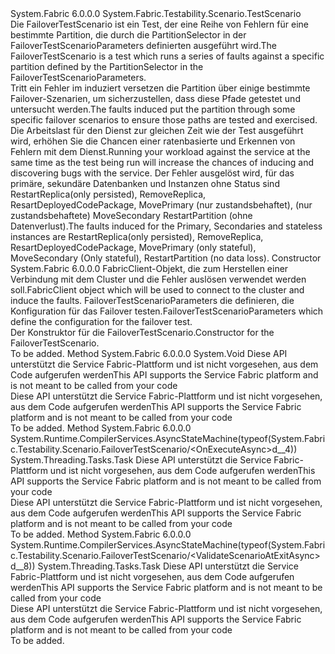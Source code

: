 <Type Name="FailoverTestScenario" FullName="System.Fabric.Testability.Scenario.FailoverTestScenario">
  <TypeSignature Language="C#" Value="public sealed class FailoverTestScenario : System.Fabric.Testability.Scenario.TestScenario" />
  <TypeSignature Language="ILAsm" Value=".class public auto ansi sealed beforefieldinit FailoverTestScenario extends System.Fabric.Testability.Scenario.TestScenario" />
  <TypeSignature Language="DocId" Value="T:System.Fabric.Testability.Scenario.FailoverTestScenario" />
  <TypeSignature Language="VB.NET" Value="Public NotInheritable Class FailoverTestScenario&#xA;Inherits TestScenario" />
  <TypeSignature Language="F#" Value="type FailoverTestScenario = class&#xA;    inherit TestScenario" />
  <AssemblyInfo>
    <AssemblyName>System.Fabric</AssemblyName>
    <AssemblyVersion>6.0.0.0</AssemblyVersion>
  </AssemblyInfo>
  <Base>
    <BaseTypeName>System.Fabric.Testability.Scenario.TestScenario</BaseTypeName>
  </Base>
  <Interfaces />
  <Docs>
    <summary>
            <span data-ttu-id="8eea4-101">Die FailoverTestScenario ist ein Test, der eine Reihe von Fehlern für eine bestimmte Partition, die durch die PartitionSelector in der FailoverTestScenarioParameters definierten ausgeführt wird.</span><span class="sxs-lookup"><span data-stu-id="8eea4-101">The FailoverTestScenario is a test which runs a series of faults against a specific partition defined by the PartitionSelector in the FailoverTestScenarioParameters.</span></span>
            </summary>
    <remarks>
            <span data-ttu-id="8eea4-102">Tritt ein Fehler im induziert versetzen die Partition über einige bestimmte Failover-Szenarien, um sicherzustellen, dass diese Pfade getestet und untersucht werden.</span><span class="sxs-lookup"><span data-stu-id="8eea4-102">The faults induced put the partition through some specific failover scenarios to ensure those paths are tested and exercised.</span></span> <span data-ttu-id="8eea4-103">Die Arbeitslast für den Dienst zur gleichen Zeit wie der Test ausgeführt wird, erhöhen Sie die Chancen einer ratenbasierte und Erkennen von Fehlern mit dem Dienst.</span><span class="sxs-lookup"><span data-stu-id="8eea4-103">Running your workload against the service at the same time as the test being run will increase the chances of inducing and discovering bugs with the service.</span></span> <span data-ttu-id="8eea4-104">Der Fehler ausgelöst wird, für das primäre, sekundäre Datenbanken und Instanzen ohne Status sind RestartReplica(only persisted), RemoveReplica, ResartDeployedCodePackage, MovePrimary (nur zustandsbehaftet), (nur zustandsbehaftete) MoveSecondary RestartPartition (ohne Datenverlust).</span><span class="sxs-lookup"><span data-stu-id="8eea4-104">The faults induced for the Primary, Secondaries and stateless instances are RestartReplica(only persisted), RemoveReplica, ResartDeployedCodePackage, MovePrimary (only stateful), MoveSecondary (Only stateful), RestartPartition (no data loss).</span></span>
            </remarks>
  </Docs>
  <Members>
    <Member MemberName=".ctor">
      <MemberSignature Language="C#" Value="public FailoverTestScenario (System.Fabric.FabricClient fabricClient, System.Fabric.Testability.Scenario.FailoverTestScenarioParameters testScenarioParameters);" />
      <MemberSignature Language="ILAsm" Value=".method public hidebysig specialname rtspecialname instance void .ctor(class System.Fabric.FabricClient fabricClient, class System.Fabric.Testability.Scenario.FailoverTestScenarioParameters testScenarioParameters) cil managed" />
      <MemberSignature Language="DocId" Value="M:System.Fabric.Testability.Scenario.FailoverTestScenario.#ctor(System.Fabric.FabricClient,System.Fabric.Testability.Scenario.FailoverTestScenarioParameters)" />
      <MemberSignature Language="F#" Value="new System.Fabric.Testability.Scenario.FailoverTestScenario : System.Fabric.FabricClient * System.Fabric.Testability.Scenario.FailoverTestScenarioParameters -&gt; System.Fabric.Testability.Scenario.FailoverTestScenario" Usage="new System.Fabric.Testability.Scenario.FailoverTestScenario (fabricClient, testScenarioParameters)" />
      <MemberType>Constructor</MemberType>
      <AssemblyInfo>
        <AssemblyName>System.Fabric</AssemblyName>
        <AssemblyVersion>6.0.0.0</AssemblyVersion>
      </AssemblyInfo>
      <Parameters>
        <Parameter Name="fabricClient" Type="System.Fabric.FabricClient" />
        <Parameter Name="testScenarioParameters" Type="System.Fabric.Testability.Scenario.FailoverTestScenarioParameters" />
      </Parameters>
      <Docs>
        <param name="fabricClient"><span data-ttu-id="8eea4-105">FabricClient-Objekt, die zum Herstellen einer Verbindung mit dem Cluster und die Fehler auslösen verwendet werden soll.</span><span class="sxs-lookup"><span data-stu-id="8eea4-105">FabricClient object which will be used to connect to the cluster and induce the faults.</span></span></param>
        <param name="testScenarioParameters"><span data-ttu-id="8eea4-106">FailoverTestScenarioParameters die definieren, die Konfiguration für das Failover testen.</span><span class="sxs-lookup"><span data-stu-id="8eea4-106">FailoverTestScenarioParameters which define the configuration for the failover test.</span></span></param>
        <summary>
            <span data-ttu-id="8eea4-107">Der Konstruktor für die FailoverTestScenario.</span><span class="sxs-lookup"><span data-stu-id="8eea4-107">Constructor for the FailoverTestScenario.</span></span>
            </summary>
        <remarks>To be added.</remarks>
      </Docs>
    </Member>
    <Member MemberName="OnDispose">
      <MemberSignature Language="C#" Value="protected override void OnDispose (bool disposing);" />
      <MemberSignature Language="ILAsm" Value=".method familyhidebysig virtual instance void OnDispose(bool disposing) cil managed" />
      <MemberSignature Language="DocId" Value="M:System.Fabric.Testability.Scenario.FailoverTestScenario.OnDispose(System.Boolean)" />
      <MemberSignature Language="VB.NET" Value="Protected Overrides Sub OnDispose (disposing As Boolean)" />
      <MemberSignature Language="F#" Value="override this.OnDispose : bool -&gt; unit" Usage="failoverTestScenario.OnDispose disposing" />
      <MemberType>Method</MemberType>
      <AssemblyInfo>
        <AssemblyName>System.Fabric</AssemblyName>
        <AssemblyVersion>6.0.0.0</AssemblyVersion>
      </AssemblyInfo>
      <ReturnValue>
        <ReturnType>System.Void</ReturnType>
      </ReturnValue>
      <Parameters>
        <Parameter Name="disposing" Type="System.Boolean" />
      </Parameters>
      <Docs>
        <param name="disposing"><span data-ttu-id="8eea4-108">Diese API unterstützt die Service Fabric-Plattform und ist nicht vorgesehen, aus dem Code aufgerufen werden</span><span class="sxs-lookup"><span data-stu-id="8eea4-108">This API supports the Service Fabric platform and is not meant to be called from your code</span></span></param>
        <summary>
            <span data-ttu-id="8eea4-109">Diese API unterstützt die Service Fabric-Plattform und ist nicht vorgesehen, aus dem Code aufgerufen werden</span><span class="sxs-lookup"><span data-stu-id="8eea4-109">This API supports the Service Fabric platform and is not meant to be called from your code</span></span>
            </summary>
        <remarks>To be added.</remarks>
      </Docs>
    </Member>
    <Member MemberName="OnExecuteAsync">
      <MemberSignature Language="C#" Value="protected override System.Threading.Tasks.Task OnExecuteAsync (System.Threading.CancellationToken token);" />
      <MemberSignature Language="ILAsm" Value=".method familyhidebysig virtual instance class System.Threading.Tasks.Task OnExecuteAsync(valuetype System.Threading.CancellationToken token) cil managed" />
      <MemberSignature Language="DocId" Value="M:System.Fabric.Testability.Scenario.FailoverTestScenario.OnExecuteAsync(System.Threading.CancellationToken)" />
      <MemberSignature Language="VB.NET" Value="Protected Overrides Function OnExecuteAsync (token As CancellationToken) As Task" />
      <MemberSignature Language="F#" Value="override this.OnExecuteAsync : System.Threading.CancellationToken -&gt; System.Threading.Tasks.Task" Usage="failoverTestScenario.OnExecuteAsync token" />
      <MemberType>Method</MemberType>
      <AssemblyInfo>
        <AssemblyName>System.Fabric</AssemblyName>
        <AssemblyVersion>6.0.0.0</AssemblyVersion>
      </AssemblyInfo>
      <Attributes>
        <Attribute>
          <AttributeName>System.Runtime.CompilerServices.AsyncStateMachine(typeof(System.Fabric.Testability.Scenario.FailoverTestScenario/&lt;OnExecuteAsync&gt;d__4))</AttributeName>
        </Attribute>
      </Attributes>
      <ReturnValue>
        <ReturnType>System.Threading.Tasks.Task</ReturnType>
      </ReturnValue>
      <Parameters>
        <Parameter Name="token" Type="System.Threading.CancellationToken" />
      </Parameters>
      <Docs>
        <param name="token"><span data-ttu-id="8eea4-110">Diese API unterstützt die Service Fabric-Plattform und ist nicht vorgesehen, aus dem Code aufgerufen werden</span><span class="sxs-lookup"><span data-stu-id="8eea4-110">This API supports the Service Fabric platform and is not meant to be called from your code</span></span></param>
        <summary>
            <span data-ttu-id="8eea4-111">Diese API unterstützt die Service Fabric-Plattform und ist nicht vorgesehen, aus dem Code aufgerufen werden</span><span class="sxs-lookup"><span data-stu-id="8eea4-111">This API supports the Service Fabric platform and is not meant to be called from your code</span></span>
            </summary>
        <returns />
        <remarks>To be added.</remarks>
      </Docs>
    </Member>
    <Member MemberName="ValidateScenarioAtExitAsync">
      <MemberSignature Language="C#" Value="protected override System.Threading.Tasks.Task ValidateScenarioAtExitAsync (System.Threading.CancellationToken token);" />
      <MemberSignature Language="ILAsm" Value=".method familyhidebysig virtual instance class System.Threading.Tasks.Task ValidateScenarioAtExitAsync(valuetype System.Threading.CancellationToken token) cil managed" />
      <MemberSignature Language="DocId" Value="M:System.Fabric.Testability.Scenario.FailoverTestScenario.ValidateScenarioAtExitAsync(System.Threading.CancellationToken)" />
      <MemberSignature Language="VB.NET" Value="Protected Overrides Function ValidateScenarioAtExitAsync (token As CancellationToken) As Task" />
      <MemberSignature Language="F#" Value="override this.ValidateScenarioAtExitAsync : System.Threading.CancellationToken -&gt; System.Threading.Tasks.Task" Usage="failoverTestScenario.ValidateScenarioAtExitAsync token" />
      <MemberType>Method</MemberType>
      <AssemblyInfo>
        <AssemblyName>System.Fabric</AssemblyName>
        <AssemblyVersion>6.0.0.0</AssemblyVersion>
      </AssemblyInfo>
      <Attributes>
        <Attribute>
          <AttributeName>System.Runtime.CompilerServices.AsyncStateMachine(typeof(System.Fabric.Testability.Scenario.FailoverTestScenario/&lt;ValidateScenarioAtExitAsync&gt;d__8))</AttributeName>
        </Attribute>
      </Attributes>
      <ReturnValue>
        <ReturnType>System.Threading.Tasks.Task</ReturnType>
      </ReturnValue>
      <Parameters>
        <Parameter Name="token" Type="System.Threading.CancellationToken" />
      </Parameters>
      <Docs>
        <param name="token"><span data-ttu-id="8eea4-112">Diese API unterstützt die Service Fabric-Plattform und ist nicht vorgesehen, aus dem Code aufgerufen werden</span><span class="sxs-lookup"><span data-stu-id="8eea4-112">This API supports the Service Fabric platform and is not meant to be called from your code</span></span></param>
        <summary>
            <span data-ttu-id="8eea4-113">Diese API unterstützt die Service Fabric-Plattform und ist nicht vorgesehen, aus dem Code aufgerufen werden</span><span class="sxs-lookup"><span data-stu-id="8eea4-113">This API supports the Service Fabric platform and is not meant to be called from your code</span></span>
            </summary>
        <returns />
        <remarks>To be added.</remarks>
      </Docs>
    </Member>
  </Members>
</Type>